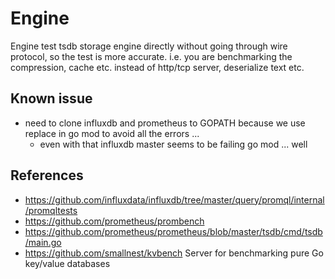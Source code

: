 # Engine

Engine test tsdb storage engine directly without going through wire protocol, so the test is more accurate.
i.e. you are benchmarking the compression, cache etc. instead of http/tcp server, deserialize text etc.

## Known issue

- need to clone influxdb and prometheus to GOPATH because we use replace in go mod to avoid all the errors ...
  - even with that influxdb master seems to be failing go mod ... well

## References

- https://github.com/influxdata/influxdb/tree/master/query/promql/internal/promqltests
- https://github.com/prometheus/prombench
- https://github.com/prometheus/prometheus/blob/master/tsdb/cmd/tsdb/main.go
- https://github.com/smallnest/kvbench Server for benchmarking pure Go key/value databases